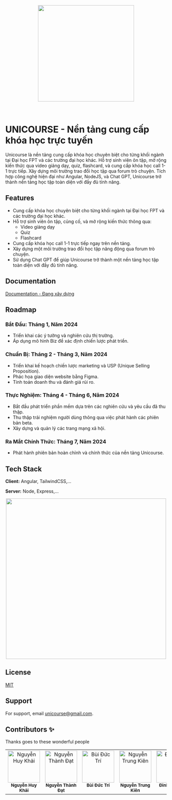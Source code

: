 <p align="center">
  <a href="https://codesandbox.io">
    <img src="https://firebasestorage.googleapis.com/v0/b/nha-trang-ntne.appspot.com/o/Unicourse%20Project%2Fbanner.png?alt=media&token=88960432-0c73-42fa-9ad7-a8b0b3ca9e4f?v=2" height="300px">
  </a>
</p>

&nbsp;

# UNICOURSE - Nền tảng cung cấp khóa học trực tuyến

Unicourse là nền tảng cung cấp khóa học chuyên biệt cho từng khối ngành tại Đại học FPT và các trường đại học khác.
Hỗ trợ sinh viên ôn tập, mở rộng kiến thức qua video giảng dạy, quiz, flashcard, và cung cấp khóa học call 1-1 trực tiếp.
Xây dựng môi trường trao đổi học tập qua forum trò chuyện. Tích hợp công nghệ hiện đại như Angular, NodeJS, và Chat GPT, Unicourse trở thành nền tảng học tập toàn diện với đầy đủ tính năng.


## Features

- Cung cấp khóa học chuyên biệt cho từng khối ngành tại Đại học FPT và các trường đại học khác.
- Hỗ trợ sinh viên ôn tập, củng cố, và mở rộng kiến thức thông qua:
  - Video giảng dạy
  - Quiz
  - Flashcard
- Cung cấp khóa học call 1-1 trực tiếp ngay trên nền tảng.
- Xây dựng một môi trường trao đổi học tập năng động qua forum trò chuyện.
- Sử dụng Chat GPT để giúp Unicourse trở thành một nền tảng học tập toàn diện với đầy đủ tính năng.


## Documentation

[Documentation - Đang xây dựng](https://github.com/FPTU-s-Friends)


## Roadmap

### Bắt Đầu: Tháng 1, Năm 2024
- Triển khai các ý tưởng và nghiên cứu thị trường.
- Áp dụng mô hình Biz để xác định chiến lược phát triển.

### Chuẩn Bị: Tháng 2 - Tháng 3, Năm 2024
- Triển khai kế hoạch chiến lược marketing và USP (Unique Selling Proposition).
- Phác họa giao diện website bằng Figma.
- Tính toán doanh thu và đánh giá rủi ro.

### Thực Nghiệm: Tháng 4 - Tháng 6, Năm 2024
- Bắt đầu phát triển phần mềm dựa trên các nghiên cứu và yêu cầu đã thu thập.
- Thu thập trải nghiệm người dùng thông qua việc phát hành các phiên bản beta.
- Xây dựng và quản lý các trang mạng xã hội.

### Ra Mắt Chính Thức: Tháng 7, Năm 2024
- Phát hành phiên bản hoàn chỉnh và chính thức của nền tảng Unicourse.


## Tech Stack

**Client:** Angular, TailwindCSS,...

**Server:** Node, Express,...

<p align="center">
  <a href="https://codesandbox.io">
    <img src="https://firebasestorage.googleapis.com/v0/b/nha-trang-ntne.appspot.com/o/Unicourse%20Project%2FTeckStack.png?alt=media&token=8a214917-9a3a-4d04-8ea0-e8c335aebfd2/700x500?v=2" height="500px">
  </a>
</p>

## License

[MIT](https://choosealicense.com/licenses/mit/)


## Support

For support, email unicourse@gmail.com.

## Contributors ✨

Thanks goes to these wonderful people

<table>
  <tbody>
    <tr>
      <td align="center" valign="top" width="14.28%">
        <img src="https://firebasestorage.googleapis.com/v0/b/nha-trang-ntne.appspot.com/o/Unicourse%20Project%2Fuser5.jpg?alt=media&token=cfaa77cb-0586-4271-84ad-3ecd9a4f4dd4?v=3?s=100" width="100px" alt="Nguyễn Huy Khải"/>
        <br /><sub><b>Nguyễn Huy Khải</b></sub>
        <br />
      </td>
      <td align="center" valign="top" width="14.28%">
        <img src="https://firebasestorage.googleapis.com/v0/b/nha-trang-ntne.appspot.com/o/Unicourse%20Project%2Fuser4.jpg?alt=media&token=f0af79ce-bdb5-4068-9a2a-386574cd6d6f?v=3?s=100" width="100px;" alt="Nguyễn Thành Đạt"/>
        <br /><sub><b>Nguyễn Thành Đạt</b></sub>
        <br />
      </td>
      <td align="center" valign="top" width="14.28%">
        <img src="https://firebasestorage.googleapis.com/v0/b/nha-trang-ntne.appspot.com/o/Unicourse%20Project%2Fuser2.jpg?alt=media&token=e351005a-248a-434e-99dd-4daeb2dcf74b?v=3?s=100" width="100px;" alt="Bùi Đức Trí"/>
        <br /><sub><b>Bùi Đức Trí</b></sub>
        <br />
      </td>
      <td align="center" valign="top" width="14.28%">
        <img src="https://firebasestorage.googleapis.com/v0/b/nha-trang-ntne.appspot.com/o/Unicourse%20Project%2Fuser1.jpg?alt=media&token=bed92864-256c-4ece-8587-99428a8e4327?v=3?s=100" width="100px;" alt="Nguyễn Trung Kiên"/>
        <br /><sub><b>Nguyễn Trung Kiên</b></sub>
        <br />
      </td>
      <td align="center" valign="top" width="14.28%">
        <img src="https://firebasestorage.googleapis.com/v0/b/nha-trang-ntne.appspot.com/o/Unicourse%20Project%2Fuser3.jpg?alt=media&token=0373717b-596f-4646-bda5-afa7a17ede13?v=3?s=100" width="100px;" alt="Đinh Gia Bảo"/>
        <br /><sub><b>Đinh Gia Bảo</b></sub>
        <br />
      </td>
      <td align="center" valign="top" width="14.28%">
        <img src="https://firebasestorage.googleapis.com/v0/b/nha-trang-ntne.appspot.com/o/Unicourse%20Project%2Fuser6.jpg?alt=media&token=b0fcd42e-feaf-4918-bcc2-58f9c07ec3ef?v=3?s=100" width="100px;" alt="Nguyễn Ngọc Ánh Linh"/>
        <br /><sub><b>Nguyễn Ngọc Ánh Linh</b></sub>
        <br />
      </td>
    </tr>
  </tbody>
</table>
